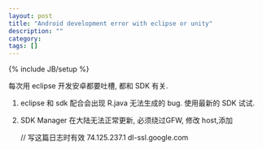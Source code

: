 ```yaml
---
layout: post
title: "Android development error with eclipse or unity"
description: ""
category: 
tags: []
---
```

{% include JB/setup %}

每次用 eclipse 开发安卓都要吐槽, 都和 SDK 有关.

1) eclipse 和 sdk 配合会出现 R.java 无法生成的 bug. 使用最新的 SDK 试试.

2) SDK Manager 在大陆无法正常更新, 必须绕过GFW, 修改 host,添加
	
	// 写这篇日志时有效
	74.125.237.1 dl-ssl.google.com